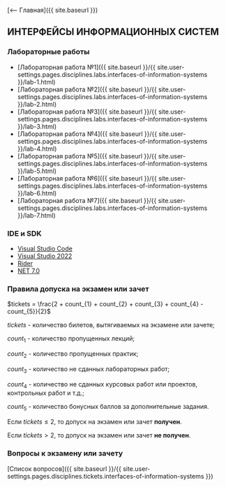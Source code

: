 [⟵ Главная]({{ site.baseurl }})

## ИНТЕРФЕЙСЫ ИНФОРМАЦИОННЫХ СИСТЕМ

### Лабораторные работы

* [Лабораторная работа №1]({{ site.baseurl }}/{{ site.user-settings.pages.disciplines.labs.interfaces-of-information-systems }}/lab-1.html)
* [Лабораторная работа №2]({{ site.baseurl }}/{{ site.user-settings.pages.disciplines.labs.interfaces-of-information-systems }}/lab-2.html)
* [Лабораторная работа №3]({{ site.baseurl }}/{{ site.user-settings.pages.disciplines.labs.interfaces-of-information-systems }}/lab-3.html)
* [Лабораторная работа №4]({{ site.baseurl }}/{{ site.user-settings.pages.disciplines.labs.interfaces-of-information-systems }}/lab-4.html)
* [Лабораторная работа №5]({{ site.baseurl }}/{{ site.user-settings.pages.disciplines.labs.interfaces-of-information-systems }}/lab-5.html)
* [Лабораторная работа №6]({{ site.baseurl }}/{{ site.user-settings.pages.disciplines.labs.interfaces-of-information-systems }}/lab-6.html)
* [Лабораторная работа №7]({{ site.baseurl }}/{{ site.user-settings.pages.disciplines.labs.interfaces-of-information-systems }}/lab-7.html)

### IDE и SDK
* [Visual Studio Code](https://code.visualstudio.com/)
* [Visual Studio 2022](https://visualstudio.microsoft.com/ru/)
* [Rider](https://www.jetbrains.com/ru-ru/rider/)
* [NET 7.0](https://dotnet.microsoft.com/en-us/download)

### Правила допуска на экзамен или зачет
$tickets = \frac{2 + count_{1} + count_{2} + count_{3} + count_{4} - count_{5}}{2}$

$tickets$ - количество билетов, вытягиваемых на экзамене или зачете;

$count_{1}$ - количество пропущенных лекций;

$count_{2}$ - количество пропущенных практик;

$count_{3}$ - количество не сданных лабораторных работ;

$count_{4}$ - количество не сданных курсовых работ или проектов, контрольных работ и т.д.;

$count_{5}$ - количество бонусных баллов за дополнительные задания.

Если $tickets \leq 2$, то допуск на экзамен или зачет **получен**.

Если $tickets \gt 2$, то допуск на экзамен или зачет **не получен**.

### Вопросы к экзамену или зачету
[Список вопросов]({{ site.baseurl }}/{{ site.user-settings.pages.disciplines.tickets.interfaces-of-information-systems }})
